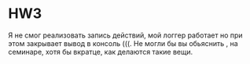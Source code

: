 # HW3
Я не смог реализовать запись действий, мой логгер работает но при этом закрывает вывод в консоль (((.
Не могли бы вы обьяснить , на семинаре, хотя бы вкратце, как делаются такие вещи.
